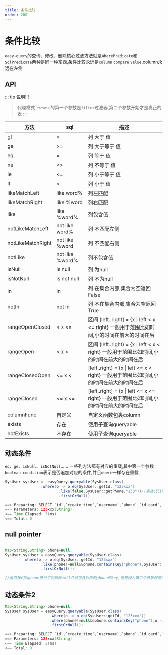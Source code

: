 ```yaml
---
title: 条件比较
order: 200
---
```


# 条件比较
`easy-query`的查询、修改、删除核心过滤方法就是`WherePredicate`和`SqlPredicate`两种是同一种东西,条件比较永远是`column` `compare` `value`,column永远在左侧

## API

::: tip 说明!!!
> 代理模式下`where`的第一个参数是`filter`过滤器,第二个参数开始才是真正的表
:::


方法  | sql | 描述  
--- | --- | --- 
gt | >  | 列 大于 值
ge | >=  | 列 大于等于 值
eq | =  | 列 等于 值
ne | <>  | 列 不等于 值
le | <=  | 列 小于等于 值
lt | < | 列 小于 值
likeMatchLeft | like word%  | 列左匹配
likeMatchRight | like %word  | 列右匹配
like | like %word%  | 列包含值
notLikeMatchLeft | not like word%  | 列 不匹配左侧
notLikeMatchRight | not like %word  | 列 不匹配右侧
notLike | not like %word%  | 列不包含值
isNull | is null  | 列 为null
isNotNull | is not null  | 列 不为null
in | in  | 列 在集合内部,集合为空返回False
notIn | not in  | 列 不在集合内部,集合为空返回True
rangeOpenClosed | < x <=  | 区间 (left..right] = {x \| left < x <= right} 一般用于范围比如时间,小的时间在前大的时间在后
rangeOpen | < x <  | 区间 (left..right) = {x \| left < x < right} 一般用于范围比如时间,小的时间在前大的时间在后
rangeClosedOpen | <= x <  | [left..right) = {x \| left <= x < right} 一般用于范围比如时间,小的时间在前大的时间在后
rangeClosed | <= x <=  | \[left..right\] = {x \| left <= x <= right} 一般用于范围比如时间,小的时间在前大的时间在后
columnFunc | 自定义  | 自定义函数包裹column
exists | 存在  | 使用子查询queryable
notExists | 不存在  | 使用子查询queryable

## 动态条件
`eq`、`ge`、`isNull`、`isNotNull`...... 一些列方法都有对应的重载,其中第一个参数`boolean condition`表示是否追加对应的条件,并且`where`一样存在重载
```java
SysUser sysUser =  easyQuery.queryable(SysUser.class)
                .where(o -> o.eq(SysUser::getId, "123xxx")
                        .like(false,SysUser::getPhone,"133"))//表达式like第一个参数为false所以不会添加phone的like条件到sql中
                        .firstOrNull()

==> Preparing: SELECT `id`,`create_time`,`username`,`phone`,`id_card`,`address` FROM `easy-query-test`.`t_sys_user` WHERE `id` = ? LIMIT 1
==> Parameters: 123xxx(String)
<== Time Elapsed: 3(ms)
<== Total: 0
```

## null pointer
```java

Map<String,String> phone=null;
SysUser sysUser = easyQuery.queryable(SysUser.class)
        .where(o -> o.eq(SysUser::getId, "123xxx")
                .like(phone!=null&&phone.containsKey("phone"),SysUser::getPhone,phone.get("phone")))
                .firstOrNull();

//虽然我们对phone进行了判断非null并且包含对应的phone的key,但是因为第二个参数是直接获取值会导致phone.get("phone")的phone还是null所以会报错空指针异常
```

## 动态条件2
```java
Map<String,String> phone=null;
SysUser sysUser = easyQuery.queryable(SysUser.class)
                    .where(o -> o.eq(SysUser::getId, "123xxx"))
                    .where(phone!=null&&phone.containsKey("phone"),o -> o.like(SysUser::getPhone,phone.get("phone")))//where与where之间采用and链接
                    .firstOrNull();

==> Preparing: SELECT `id`,`create_time`,`username`,`phone`,`id_card`,`address` FROM `easy-query-test`.`t_sys_user` WHERE `id` = ? LIMIT 1
==> Parameters: 123xxx(String)
<== Time Elapsed: 2(ms)
<== Total: 0

```